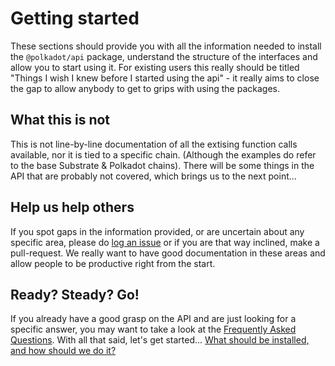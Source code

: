 # Getting started

These sections should provide you with all the information needed to install the `@polkadot/api` package, understand the structure of the interfaces and allow you to start using it. For existing users this really should be titled "Things I wish I knew before I started using the api" - it really aims to close the gap to allow anybody to get to grips with using the packages.

## What this is not

This is not line-by-line documentation of all the extising function calls available, nor it is tied to a specific chain. (Although the examples do refer to the base Substrate & Polkadot chains). There will be some things in the API that are probably not covered, which brings us to the next point...

## Help us help others

If you spot gaps in the information provided, or are uncertain about any specific area, please do [log an issue](https://github.com/polkadot-js/api/issues) or if you are that way inclined, make a pull-request. We really want to have good documentation in these areas and allow people to be productive right from the start.

## Ready? Steady? Go!

If you already have a good grasp on the API and are just looking for a specific answer, you may want to take a look at the [Frequently Asked Questions](FAQ.md). With all that said, let's get started... [What should be installed, and how should we do it?](install.md)
